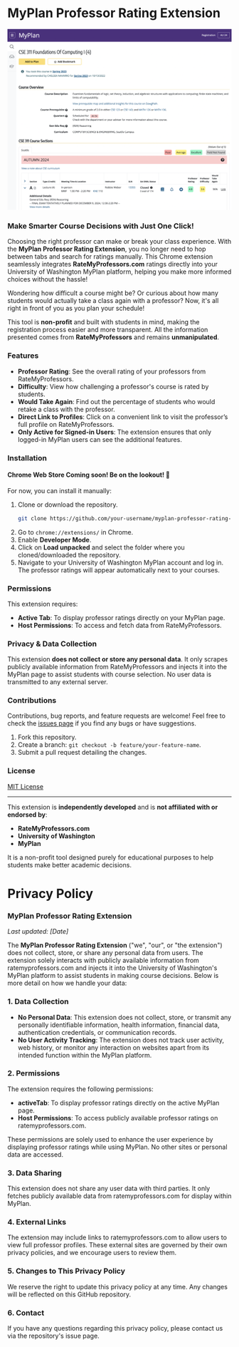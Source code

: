 # MyPlan Professor Rating Extension

![Demo](demo.png)

### Make Smarter Course Decisions with Just One Click!

Choosing the right professor can make or break your class experience. With the **MyPlan Professor Rating Extension**, you no longer need to hop between tabs and search for ratings manually. This Chrome extension seamlessly integrates **RateMyProfessors.com** ratings directly into your University of Washington MyPlan platform, helping you make more informed choices without the hassle!

Wondering how difficult a course might be? Or curious about how many students would actually take a class again with a professor? Now, it's all right in front of you as you plan your schedule!

This tool is **non-profit** and built with students in mind, making the registration process easier and more transparent. All the information presented comes from **RateMyProfessors** and remains **unmanipulated**.

### Features

- **Professor Rating**: See the overall rating of your professors from RateMyProfessors.
- **Difficulty**: View how challenging a professor's course is rated by students.
- **Would Take Again**: Find out the percentage of students who would retake a class with the professor.
- **Direct Link to Profiles**: Click on a convenient link to visit the professor’s full profile on RateMyProfessors.
- **Only Active for Signed-in Users**: The extension ensures that only logged-in MyPlan users can see the additional features.

### Installation

#### Chrome Web Store Coming soon! Be on the lookout! 👀

For now, you can install it manually:

1. Clone or download the repository.
    ```bash
    git clone https://github.com/your-username/myplan-professor-rating-extension.git
    ```
2. Go to `chrome://extensions/` in Chrome.
3. Enable **Developer Mode**.
4. Click on **Load unpacked** and select the folder where you cloned/downloaded the repository.
5. Navigate to your University of Washington MyPlan account and log in. The professor ratings will appear automatically next to your courses.

### Permissions

This extension requires:
- **Active Tab**: To display professor ratings directly on your MyPlan page.
- **Host Permissions**: To access and fetch data from RateMyProfessors.

### Privacy & Data Collection

This extension **does not collect or store any personal data**. It only scrapes publicly available information from RateMyProfessors and injects it into the MyPlan page to assist students with course selection. No user data is transmitted to any external server.

### Contributions

Contributions, bug reports, and feature requests are welcome! Feel free to check the [issues page](https://github.com/your-username/myplan-professor-rating-extension/issues) if you find any bugs or have suggestions.

1. Fork this repository.
2. Create a branch: `git checkout -b feature/your-feature-name`.
3. Submit a pull request detailing the changes.

### License

[MIT License](LICENSE)

---

This extension is **independently developed** and is **not affiliated with or endorsed by**:
- **RateMyProfessors.com**
- **University of Washington**
- **MyPlan**

It is a non-profit tool designed purely for educational purposes to help students make better academic decisions.


# Privacy Policy

### MyPlan Professor Rating Extension

_Last updated: [Date]_

The **MyPlan Professor Rating Extension** ("we", "our", or "the extension") does not collect, store, or share any personal data from users. The extension solely interacts with publicly available information from ratemyprofessors.com and injects it into the University of Washington's MyPlan platform to assist students in making course decisions. Below is more detail on how we handle your data:

### 1. **Data Collection**
- **No Personal Data**: This extension does not collect, store, or transmit any personally identifiable information, health information, financial data, authentication credentials, or communication records.
- **No User Activity Tracking**: The extension does not track user activity, web history, or monitor any interaction on websites apart from its intended function within the MyPlan platform.

### 2. **Permissions**
The extension requires the following permissions:
- **activeTab**: To display professor ratings directly on the active MyPlan page.
- **Host Permissions**: To access publicly available professor ratings on ratemyprofessors.com.

These permissions are solely used to enhance the user experience by displaying professor ratings while using MyPlan. No other sites or personal data are accessed.

### 3. **Data Sharing**
This extension does not share any user data with third parties. It only fetches publicly available data from ratemyprofessors.com for display within MyPlan.

### 4. **External Links**
The extension may include links to ratemyprofessors.com to allow users to view full professor profiles. These external sites are governed by their own privacy policies, and we encourage users to review them.

### 5. **Changes to This Privacy Policy**
We reserve the right to update this privacy policy at any time. Any changes will be reflected on this GitHub repository.

### 6. **Contact**
If you have any questions regarding this privacy policy, please contact us via the repository's issue page.


